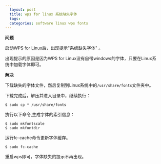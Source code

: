 ```yaml
---
  layout: post
  title: wps for linux 系统缺失字体
  tags:
  categories: software linux wps fonts
---
```


**问题**

启动WPS for Linux后，出现提示"系统缺失字体" 。<!--excerpt-->

出现提示的原因是因为WPS for Linux没有自带windows的字体，只要在Linux系统中加载字体即可。

**解决**

下载缺失的字体文件，然后复制到Linux系统中的`/usr/share/fonts`文件夹中。

下载完成后，解压并进入目录中，继续执行：

```
$ sudo cp * /usr/share/fonts
```

执行以下命令,生成字体的索引信息：

```
$ sudo mkfontscale
$ sudo mkfontdir
```

运行fc-cache命令更新字体缓存。

```
$ sudo fc-cache
```

重启wps即可，字体缺失的提示不再出现。
